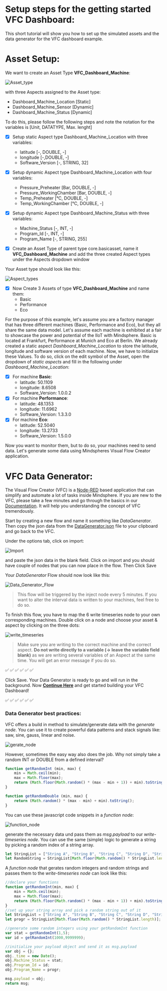 # Setup steps for the getting started VFC Dashboard:
This short tutorial will show you how to set up the simulated assets and the data generator for the VFC dashboard example.

# Asset Setup:
We want to create an Asset Type **VFC_Dashboard_Machine**:

![Asset_type](../doc/asset_type.png)

with three Aspects assigned to the Asset type:
- Dashboard_Machine_Location [Static]
- Dashboard_Machine_Sensor [Dynamic]
- Dashboard_Machine_Status [Dynamic]

To do this, please follow the following steps and note the notation for the variables is [Unit, DATATYPE, Max. lenght]
- [x] Setup static Aspect type Dashboard_Machine_Location with three variables:
  - latitude [-, DOUBLE, -]
  - longitude [-,DOUBLE, -]
  - Software_Version [-, STRING, 32]
 
- [x] Setup dynamic Aspect type Dashboard_Machine_Location with four variables:
  - Pressure_Preheater [Bar, DOUBLE, -]
  - Pressure_WorkingChamber [Bar, DOUBLE, -]
  - Temp_Preheater [°C, DOUBLE, -]
  - Temp_WorkingChamber [°C, DOUBLE, -]

- [x] Setup dynamic Aspect type Dashboard_Machine_Status with three variables:
  - Machine_Status [-, INT, -]
  - Program_Id [-, INT, -]
  - Program_Name [-, STRING, 255]
- [x] Create an Asset Type of parent type core.basicasset, name it **VFC_Dashboard_Machine** and add the three created Aspect types under the Aspects dropdown window

Your Asset type should look like this:

![Aspect_types](../doc/asset_complete.png)

- [x] Now Create 3 Assets of type **VFC_Dashboard_Machine** and name them:
  - Basic
  - Performance
  - Eco

For the purpose of this example, let's assume you are a factory manager that has three different machines (Basic, Performance and Eco), but they all share the same data model. Let's assume each machine is exhibited at a fair to showcase the power and potential of the IIoT with Mindsphere. Basic is located at Frankfurt, Performance at Munich and Eco at Berlin. We already created a static aspect *Dashboard_Machine_Location* to store the latitude, longitude and software version of each machine. Now, we have to initialize these Values. To do so, click on the edit symbol of the Asset, open the dropdown of *static aspects* and fill in the following under *Dashboard_Machine_Location*:

- [x] For machine **Basic**:
  - latitude: 50.1109
  - longitude: 8.6508
  - Software_Version: 1.0.0.2
- [x] For machine **Performance**:
  - latitude: 48.1353
  - longitude: 11.6962
  - Software_Version: 1.3.3.0
- [x] For machine **Eco**:
  - latitude: 52.5040
  - longitude: 13.2733
  - Software_Version: 1.5.0.0

Now you want to monitor them, but to do so, your machines need to send data. Let's generate some data using Mindspheres Visual Flow Creator application.

# VFC Data Generator:
The Visual Flow Creator (VFC) is a [Node-RED](https://nodered.org) based application that can simplify and automate a lot of tasks inside Mindsphere. If you are new to the VFC, please take a few minutes and go through the basics in our [Documentation](https://documentation.mindsphere.io/resources/html/visualflow-creator/en-US/index.html). It will help you understanding the concept of VFC tremendously.

Start by creating a new flow and name it something like *DataGenerator*. Then copy the json data from the [DataGenerator.json](../Resources/DataGenerator.json) file to your clipboard and go back to the VFC.

Under the options tab, click on import:

![Import](../doc/import.png)

and paste the json data in the blank field. Click on import and you should have couple of nodes that you can now place in the flow. Then Click Save

Your *DataGenerator* Flow should now look like this:

![Data_Generator_Flow](../doc/Data_Generator_Flow.png)

> This flow will be triggered by the inject node every 5 minutes. If you want to alter the interval data is written to your machines, feel free to do so.

To finish this flow, you have to map the 6 write timeseries node to your own corresponding machines. Double click on a node and choose your asset & aspect by clicking on the three dots:

![write_timeseries](../doc/write_timeseries.png)

> Make sure you are writing to the correct machine and the correct aspect. **Do not write directly to a variable (-> leave the variable field blank)** as we are writing several variables of an Aspect at the same time. You will get an error message if you do so. 

:white_check_mark:  :white_check_mark:  :white_check_mark:  :white_check_mark:  :white_check_mark:  :white_check_mark:

Click Save. Your Data Generator is ready to go and will run in the background. Now **[Continue Here](../readme.md#dashboard-structure)** and get started building your VFC Dashboard!

:white_check_mark:  :white_check_mark:  :white_check_mark:  :white_check_mark:  :white_check_mark:  :white_check_mark:

### Data Generator best practices:
VFC offers a build in method to simulate/generate data with the *generate node*. You can use it to create powerful data patterns and stack signals like: saw, sine, gauss, linear and noise.

![gerate_node](../doc/generate_node.png)

However, sometimes the easy way also does the job. Why not simply take a random INT or DOUBLE from a defined interval?
```javascript
function getRandomInt (min, max) {
    min = Math.ceil(min);
    max = Math.floor(max);
    return (Math.floor(Math.random() * (max - min + 1)) + min).toString();
}
```
```javascript
function getRandomDouble (min, max) {
    return (Math.random() * (max - min) + min).toString();
}
```
You can use these javascript code snippets in a *function node*:

![function_node](../doc/function_node.png)

generate the necessary data und pass them as *msg.payload* to our *write-timeseries node*.
You can use the same (simple) logic to generate a string by picking a random index of a string array.

```javascript
let StringList = ["String A", "String B", "String C", "String D", "String ...", "String X"];
let RandomString = StringList[Math.floor(Math.random() * StringList.length)];
```
A *function node* that gerates random integers and random strings and passes them to the *write-timeseries node* can look like this:

```javascript
//declare your functions
function getRandomInt(min, max) {
    min = Math.ceil(min);
    max = Math.floor(max);
    return (Math.floor(Math.random() * (max - min + 1)) + min).toString();
}
//set up your string array and pick a random string out of it
let StringList = ["String A", "String B", "String C", "String D", "String ...", "String X"];
let progr = StringList[Math.floor(Math.random() * StringList.length)];

//generate some random integers using your getRandomInt function
var stat = getRandomInt(1,5);
var id = getRandomInt(1000,9999999);

//initialize your payload object and send it as msg.payload
var obj = {};
obj._time = new Date();
obj.Machine_Status = stat;
obj.Program_Id = id;
obj.Program_Name = progr;

msg.payload = obj;
return msg;
```

